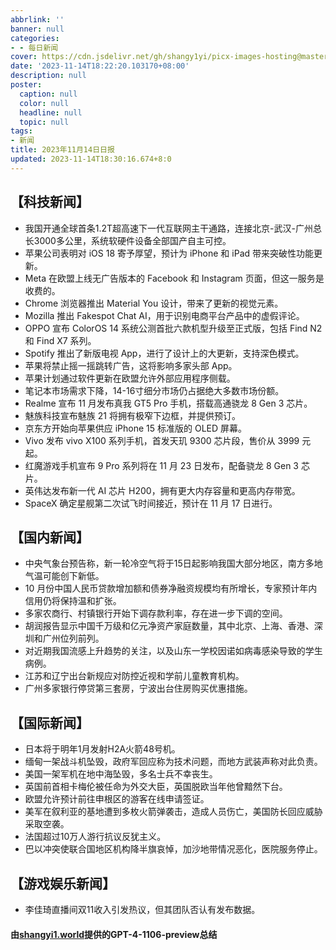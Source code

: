 ```yaml
---
abbrlink: ''
banner: null
categories:
- - 每日新闻
cover: https://cdn.jsdelivr.net/gh/shangy1yi/picx-images-hosting@master/xw.1a15yyeng45c.webp
date: '2023-11-14T18:22:20.103170+08:00'
description: null
poster:
  caption: null
  color: null
  headline: null
  topic: null
tags:
- 新闻
title: 2023年11月14日日报
updated: 2023-11-14T18:30:16.674+8:0
---
```

## 【科技新闻】

* 我国开通全球首条1.2T超高速下一代互联网主干通路，连接北京-武汉-广州总长3000多公里，系统软硬件设备全部国产自主可控。
* 苹果公司表明对 iOS 18 寄予厚望，预计为 iPhone 和 iPad 带来突破性功能更新。
* Meta 在欧盟上线无广告版本的 Facebook 和 Instagram 页面，但这一服务是收费的。
* Chrome 浏览器推出 Material You 设计，带来了更新的视觉元素。
* Mozilla 推出 Fakespot Chat AI，用于识别电商平台产品中的虚假评论。
* OPPO 宣布 ColorOS 14 系统公测首批六款机型升级至正式版，包括 Find N2 和 Find X7 系列。
* Spotify 推出了新版电视 App，进行了设计上的大更新，支持深色模式。
* 苹果将禁止摇一摇跳转广告，这将影响多家头部 App。
* 苹果计划通过软件更新在欧盟允许外部应用程序侧载。
* 笔记本市场需求下降，14-16寸细分市场仍占据绝大多数市场份额。
* Realme 宣布 11 月发布真我 GT5 Pro 手机，搭载高通骁龙 8 Gen 3 芯片。
* 魅族科技宣布魅族 21 将拥有极窄下边框，并提供预订。
* 京东方开始向苹果供应 iPhone 15 标准版的 OLED 屏幕。
* Vivo 发布 vivo X100 系列手机，首发天玑 9300 芯片段，售价从 3999 元起。
* 红魔游戏手机宣布 9 Pro 系列将在 11 月 23 日发布，配备骁龙 8 Gen 3 芯片。
* 英伟达发布新一代 AI 芯片 H200，拥有更大内存容量和更高内存带宽。
* SpaceX 确定星舰第二次试飞时间接近，预计在 11 月 17 日进行。

## 【国内新闻】

* 中央气象台预告称，新一轮冷空气将于15日起影响我国大部分地区，南方多地气温可能创下新低。
* 10 月份中国人民币贷款增加额和债券净融资规模均有所增长，专家预计年内信用仍将保持温和扩张。
* 多家农商行、村镇银行开始下调存款利率，存在进一步下调的空间。
* 胡润报告显示中国千万级和亿元净资产家庭数量，其中北京、上海、香港、深圳和广州位列前列。
* 对近期我国流感上升趋势的关注，以及山东一学校因诺如病毒感染导致的学生病例。
* 江苏和辽宁出台新规应对防控近视和学前儿童教育机构。
* 广州多家银行停贷第三套房，宁波出台住房购买优惠措施。

## 【国际新闻】

* 日本将于明年1月发射H2A火箭48号机。
* 缅甸一架战斗机坠毁，政府军回应称为技术问题，而地方武装声称对此负责。
* 美国一架军机在地中海坠毁，多名士兵不幸丧生。
* 英国前首相卡梅伦被任命为外交大臣，英国脱欧当年他曾黯然下台。
* 欧盟允许预计前往申根区的游客在线申请签证。
* 美军在叙利亚的基地遭到多枚火箭弹袭击，造成人员伤亡，美国防长回应威胁采取空袭。
* 法国超过10万人游行抗议反犹主义。
* 巴以冲突使联合国地区机构降半旗哀悼，加沙地带情况恶化，医院服务停止。

## 【游戏娱乐新闻】

* 李佳琦直播间双11收入引发热议，但其团队否认有发布数据。

#### 由[shangyi1.world](https://shangyi1.world)提供的GPT-4-1106-preview总结
